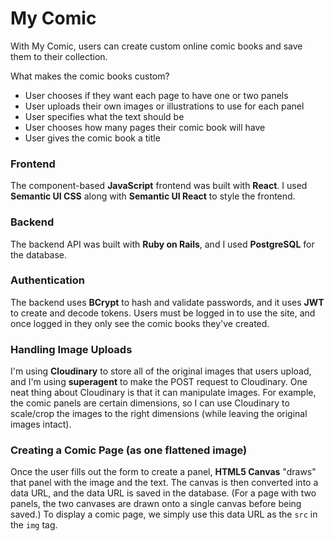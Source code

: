 # My Comic

With My Comic, users can create custom online comic books and save them to their collection.

What makes the comic books custom?
* User chooses if they want each page to have one or two panels
* User uploads their own images or illustrations to use for each panel
* User specifies what the text should be
* User chooses how many pages their comic book will have
* User gives the comic book a title

### Frontend

The component-based **JavaScript** frontend was built with **React**. I used **Semantic UI CSS** along with **Semantic UI React** to style the frontend.

### Backend

The backend API was built with **Ruby on Rails**, and I used **PostgreSQL** for the database.

### Authentication

The backend uses **BCrypt** to hash and validate passwords, and it uses **JWT** to create and decode tokens. Users must be logged in to use the site, and once logged in they only see the comic books they've created.

### Handling Image Uploads

I'm using **Cloudinary** to store all of the original images that users upload, and I'm using **superagent** to make the POST request to Cloudinary. One neat thing about Cloudinary is that it can manipulate images. For example, the comic panels are certain dimensions, so I can use Cloudinary to scale/crop the images to the right dimensions (while leaving the original images intact).

### Creating a Comic Page (as one flattened image)

Once the user fills out the form to create a panel, **HTML5 Canvas** "draws" that panel with the image and the text. The canvas is then converted into a data URL, and the data URL is saved in the database. (For a page with two panels, the two canvases are drawn onto a single canvas before being saved.) To display a comic page, we simply use this data URL as the `src` in the `img` tag.
